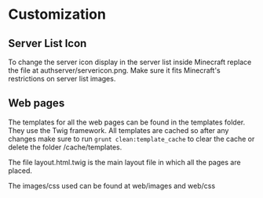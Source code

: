 Customization
=============

Server List Icon
----------------

To change the server icon display in the server list inside Minecraft replace the file at authserver/servericon.png. 
Make sure it fits Minecraft's restrictions on server list images.

Web pages
---------

The templates for all the web pages can be found in the templates folder. They use the Twig framework.
All templates are cached so after any changes make sure to run `grunt clean:template_cache` to clear the cache or delete the folder /cache/templates.

The file layout.html.twig is the main layout file in which all the pages are placed.

The images/css used can be found at web/images and web/css
